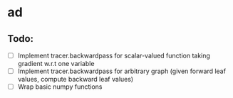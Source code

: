 # ad

## Todo:

- [ ] Implement tracer.backwardpass for scalar-valued function taking gradient w.r.t one variable
- [ ] Implement tracer.backwardpass for arbitrary graph (given forward leaf values, compute backward leaf values)
- [ ] Wrap basic numpy functions